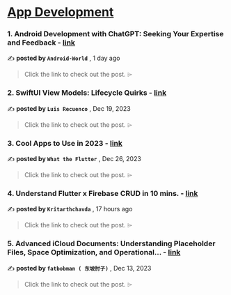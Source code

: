 
<h1><a href=https://medium.com/tag/mobile-app-development/recommended target="_blank" rel="noopener noreferrer">App Development</a></h1>
<h3>1. Android Development with ChatGPT: Seeking Your Expertise and Feedback - <a href=https://medium.com/@android-world/android-development-with-chatgpt-seeking-your-expertise-and-feedback-aea0a167c5f2?source=tag_recommended_feed---------0-84----------mobile_app_development----------34953ad6_b161_4923_a0bf_a8ee9a9f79c5------- target="_blank" rel="noopener noreferrer">link</a></h3>

✍️ **posted by `Android-World`** <date> , 1 day ago</date>

<blockquote>Click the link to check out the post. ⌲</blockquote>

<h3>2. SwiftUI View Models: Lifecycle Quirks - <a href=https://medium.com/the-swift-cooperative/swiftui-view-models-lifecycle-quirks-8dd967e84e31?source=tag_recommended_feed---------1-107----------mobile_app_development----------34953ad6_b161_4923_a0bf_a8ee9a9f79c5------- target="_blank" rel="noopener noreferrer">link</a></h3>

✍️ **posted by `Luis Recuenco`** <date> , Dec 19, 2023</date>

<blockquote>Click the link to check out the post. ⌲</blockquote>

<h3>3. Cool Apps to Use in 2023 - <a href=https://medium.com/@flutterwtf/cool-apps-to-use-in-2023-259885581956?source=tag_recommended_feed---------2-85----------mobile_app_development----------34953ad6_b161_4923_a0bf_a8ee9a9f79c5------- target="_blank" rel="noopener noreferrer">link</a></h3>

✍️ **posted by `What the Flutter`** <date> , Dec 26, 2023</date>

<blockquote>Click the link to check out the post. ⌲</blockquote>

<h3>4. Understand Flutter x Firebase CRUD in 10 mins. - <a href=https://medium.com/@kritarthchavda/understand-flutter-x-firebase-crud-in-10-mins-d2c97f30aaa5?source=tag_recommended_feed---------3-84----------mobile_app_development----------34953ad6_b161_4923_a0bf_a8ee9a9f79c5------- target="_blank" rel="noopener noreferrer">link</a></h3>

✍️ **posted by `Kritarthchavda`** <date> , 17 hours ago</date>

<blockquote>Click the link to check out the post. ⌲</blockquote>

<h3>5. Advanced iCloud Documents: Understanding Placeholder Files, Space Optimization, and Operational… - <a href=https://medium.com/itnext/advanced-icloud-documents-understanding-placeholder-files-space-optimization-and-operational-759b29c17e10?source=tag_recommended_feed---------4-107----------mobile_app_development----------34953ad6_b161_4923_a0bf_a8ee9a9f79c5------- target="_blank" rel="noopener noreferrer">link</a></h3>

✍️ **posted by `fatbobman ( 东坡肘子)`** <date> , Dec 13, 2023</date>

<blockquote>Click the link to check out the post. ⌲</blockquote>

